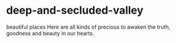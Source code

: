 # deep-and-secluded-valley
beautiful places
Here are all kinds of precious to awaken the truth, goodness and beauty in our hearts.
